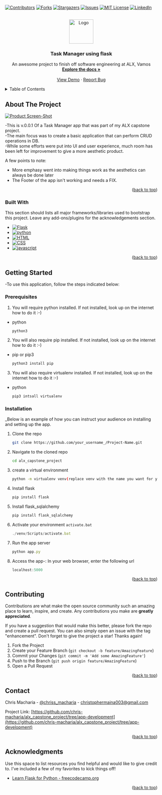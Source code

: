 <!-- Improved compatibility of back to top link: See: https://github.com/othneildrew/Best-README-Template/pull/73 -->
<a name="readme-top"></a>
<!--
*** Thanks for checking out the Best-README-Template. If you have a suggestion
*** that would make this better, please fork the repo and create a pull request
*** or simply open an issue with the tag "enhancement".
*** Don't forget to give the project a star!
*** Thanks again! Now go create something AMAZING! :D
-->



<!-- PROJECT SHIELDS -->
<!--
*** I'm using markdown "reference style" links for readability.
*** Reference links are enclosed in brackets [ ] instead of parentheses ( ).
*** See the bottom of this document for the declaration of the reference variables
*** for contributors-url, forks-url, etc. This is an optional, concise syntax you may use.
*** https://www.markdownguide.org/basic-syntax/#reference-style-links
-->
[![Contributors][contributors-shield]][contributors-url]
[![Forks][forks-shield]][forks-url]
[![Stargazers][stars-shield]][stars-url]
[![Issues][issues-shield]][issues-url]
[![MIT License][license-shield]][license-url]
[![LinkedIn][linkedin-shield]][linkedin-url]



<!-- PROJECT LOGO -->
<br />
<div align="center">
  <a href="https://github.com/chris-macharia/alx_capstone_project">
    <img src="/images/logo/logo.jpeg" alt="Logo" width="80" height="80">
  </a>

  <h3 align="center">Task Manager using flask</h3>

  <p align="center">
    An awesome project to finish off software engineering at ALX, Vamos
    <br />
    <a href="#"><strong>Explore the docs »</strong></a>
    <br />
    <br />
    <a href="https://github.com/chris-macharia/alx_capstone_project/wiki">View Demo</a>
    ·
    <a href="https://github.com/chris-macharia/alx_capstone_project/issues">Report Bug</a>
  </p>
</div>



<!-- TABLE OF CONTENTS -->
<details>
  <summary>Table of Contents</summary>
  <ol>
    <li>
      <a href="#about-the-project">About The Project</a>
      <ul>
        <li><a href="#built-with">Built With</a></li>
      </ul>
    </li>
    <li>
      <a href="#getting-started">Getting Started</a>
      <ul>
        <li><a href="#prerequisites">Prerequisites</a></li>
        <li><a href="#installation">Installation</a></li>
      </ul>
    </li>
    <li><a href="#usage">Usage</a></li>
    <li><a href="#roadmap">Roadmap</a></li>
    <li><a href="#contributing">Contributing</a></li>
    <li><a href="#license">License</a></li>
    <li><a href="#contact">Contact</a></li>
    <li><a href="#acknowledgments">Acknowledgments</a></li>
  </ol>
</details>



<!-- ABOUT THE PROJECT -->
## About The Project

[![Product Screen-Shot][product-screenshot]](https://imgur.com/a/CJAixk2)

-This is v.0.0.1 Of a Task  Manager app that was part of my ALX capstone project.<br>
-The main focus was to create a basic application that can perform CRUD operations in  DB.<br>
-While some efforts were put into UI and user experience, much room has been left for improvement to give a more aesthetic product.<br>

A few points to note:
* More emphasy went into making things work as the aesthetics can always be done later
* The Footer of the app isn't working and needs a FIX.

<p align="right">(<a href="#readme-top">back to top</a>)</p>



### Built With

This section should lists all major frameworks/libraries used to bootstrap this project. Leave any add-ons/plugins for the acknowledgements section.

* [![Flask][flask]][flask-url]
* [![python][python]][python-url]
* [![HTML][HTML]][HTML-url]
* [![CSS][CSS]][CSS-url]
* [![javascript][javascript]][javascript-url]

<p align="right">(<a href="#readme-top">back to top</a>)</p>



<!-- GETTING STARTED -->
## Getting Started

-To use this application, follow the steps indicated below:

### Prerequisites

1. You will require python installed. If not installed, look up on the internet how to do it :-) 
* python
  ```sh
  python3
  ```
2. You will also require pip installed. If not installed, look up on the internet how to do it :-) 
* pip or pip3
  ```sh
  python3 install pip
  ```
3. You will also require virtualenv installed. If not installed, look up on the internet how to do it :-) 
* python
  ```sh
  pip3 intsall virtualenv
  ```

### Installation

_Below is an example of how you can instruct your audience on installing and setting up the app. 

1. Clone the repo
   ```sh
   git clone https://github.com/your_username_/Project-Name.git
   ```
2. Navigate to the cloned repo
   ```sh
   cd alx_capstone_project
   ```
3. create a virtual environment
   ```sh
   python -m virtualenv venv(replace venv with the name you want for your virtual environment)
   ```
4. Install flask
   ```sh
   pip install flask
   ```
5. Install flask_sqlalchemy
   ```sh
   pip install flask_sqlalchemy
   ```

6. Activate your environment `activate.bat`
   ```js
   ./venv/Scripts/activate.bat
   ```
7. Run the app server
   ```js
   python app.py
   ```
7. Access the app-: In your web browser, enter the following url
   ```js
   localhost:5000
   ```
<p align="right">(<a href="#readme-top">back to top</a>)</p>


<!-- CONTRIBUTING -->
## Contributing

Contributions are what make the open source community such an amazing place to learn, inspire, and create. Any contributions you make are **greatly appreciated**.

If you have a suggestion that would make this better, please fork the repo and create a pull request. You can also simply open an issue with the tag "enhancement".
Don't forget to give the project a star! Thanks again!

1. Fork the Project
2. Create your Feature Branch (`git checkout -b feature/AmazingFeature`)
3. Commit your Changes (`git commit -m 'Add some AmazingFeature'`)
4. Push to the Branch (`git push origin feature/AmazingFeature`)
5. Open a Pull Request

<p align="right">(<a href="#readme-top">back to top</a>)</p>


<!-- CONTACT -->
## Contact
Chris Macharia - [@chriss_macharia](https://twitter.com/your_username) - christophermaina003@gmail.com

Project Link: [https://github.com/chris-macharia/alx_capstone_project/tree/app-development](https://github.com/chris-macharia/alx_capstone_project/tree/app-development)

<p align="right">(<a href="#readme-top">back to top</a>)</p>



<!-- ACKNOWLEDGMENTS -->
## Acknowledgments

Use this space to list resources you find helpful and would like to give credit to. I've included a few of my favorites to kick things off!

* [Learn Flask for Python - freecodecamp.org](https://www.youtube.com/watch?v=Z1RJmh_OqeA)

<p align="right">(<a href="#readme-top">back to top</a>)</p>



<!-- MARKDOWN LINKS & IMAGES -->
<!-- https://www.markdownguide.org/basic-syntax/#reference-style-links -->
[contributors-shield]: https://img.shields.io/github/contributors/othneildrew/Best-README-Template.svg?style=for-the-badge
[contributors-url]: https://github.com/othneildrew/Best-README-Template/graphs/contributors
[forks-shield]: https://img.shields.io/github/forks/othneildrew/Best-README-Template.svg?style=for-the-badge
[forks-url]: https://github.com/othneildrew/Best-README-Template/network/members
[stars-shield]: https://img.shields.io/github/stars/othneildrew/Best-README-Template.svg?style=for-the-badge
[stars-url]: https://github.com/othneildrew/Best-README-Template/stargazers
[issues-shield]: https://img.shields.io/github/issues/othneildrew/Best-README-Template.svg?style=for-the-badge
[issues-url]: https://github.com/othneildrew/Best-README-Template/issues
[license-shield]: https://img.shields.io/github/license/othneildrew/Best-README-Template.svg?style=for-the-badge
[license-url]: https://github.com/othneildrew/Best-README-Template/blob/master/LICENSE.txt
[linkedin-shield]: https://img.shields.io/badge/-LinkedIn-black.svg?style=for-the-badge&logo=linkedin&colorB=555
[linkedin-url]: https://linkedin.com/in/othneildrew
[product-screenshot]: images/UI-designs/v001-index-ui.png.png

<!-- Built with urls-->
[flask]: https://img.shields.io/badge/flask-000000?style=for-the-badge&logo=flask&logoColor=white
[flask-url]: https://flask.palletsprojects.com/en/3.0.x/

[python]: https://img.shields.io/badge/Python-3776AB?style=for-the-badge&logo=Python&logoColor=white
[python-url]: https://docs.python.org/3/

[HTML]: https://img.shields.io/badge/Html-E34F26?style=for-the-badge&logo=HTML5&logoColor=white
[HTML-url]: https://developer.mozilla.org/en-US/docs/Web/HTML

[CSS]: https://img.shields.io/badge/CSS3-35495E?style=for-the-badge&logo=CSS3&logoColor=#1572B6
[CSS-url]: https://developer.mozilla.org/en-US/docs/Web/CSS


[javascript]: https://img.shields.io/badge/JavaScript-F7DF1E?style=for-the-badge&logo=JavaScript&logoColor=white
[javascript-url]: https://developer.mozilla.org/en-US/docs/Web/JavaScript
